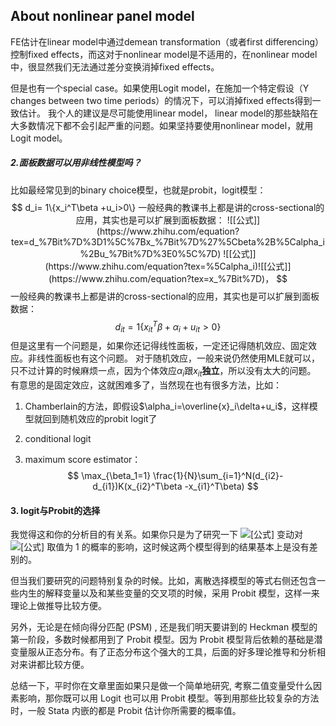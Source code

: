 ## About nonlinear panel model

FE估计在linear model中通过demean transformation（或者first differencing）控制fixed effects，而这对于nonlinear model是不适用的，在nonlinear model中，很显然我们无法通过差分变换消掉fixed effects。

但是也有一个special case。如果使用Logit model，在施加一个特定假设（Y changes between two time periods）的情况下，可以消掉fixed effects得到一致估计。
我个人的建议是尽可能使用linear model， linear model的那些缺陷在大多数情况下都不会引起严重的问题。如果坚持要使用nonlinear model，就用Logit model。

##### 2.面板数据可以用非线性模型吗？

比如最经常见到的binary choice模型，也就是probit，logit模型：
$$
d_i= 1\{x_i^T\beta +u_i>0\}
一般经典的教课书上都是讲的cross-sectional的应用，其实也是可以扩展到面板数据：
![[公式]](https://www.zhihu.com/equation?tex=d_%7Bit%7D%3D1%5C%7Bx_%7Bit%7D%27%5Cbeta%2B%5Calpha_i%2Bu_%7Bit%7D%3E0%5C%7D)
![[公式]](https://www.zhihu.com/equation?tex=%5Calpha_i)![[公式]](https://www.zhihu.com/equation?tex=x_%7Bit%7D)，
$$
一般经典的教课书上都是讲的cross-sectional的应用，其实也是可以扩展到面板数据：
$$
d_{it}=1\{x_{it}^T\beta+\alpha_i+u_{it}>0 \}
$$
但是这里有一个问题是，如果你还记得线性面板，一定还记得随机效应、固定效应。非线性面板也有这个问题。
对于随机效应，一般来说仍然使用MLE就可以，只不过计算的时候麻烦一点，因为个体效应$\alpha_i$跟$x_{it}$**独立**，所以没有太大的问题。
有意思的是固定效应，这就困难多了，当然现在也有很多方法，比如：

1. Chamberlain的方法，即假设$\alpha_i=\overline{x}_i\delta+u_i$，这样模型就回到随机效应的probit logit了

2. conditional logit

3. maximum score estimator：
    $$
    \max_{\beta_1=1} \frac{1}{N}\sum_{i=1}^N(d_{i2}-d_{i1})K(x_{i2}^T\beta -x_{i1}^T\beta)
    $$

#### 3. logit与Probit的选择

我觉得这和你的分析目的有关系。如果你只是为了研究一下 ![[公式]](https://www.zhihu.com/equation?tex=x) 变动对 ![[公式]](https://www.zhihu.com/equation?tex=y) 取值为 1 的概率的影响，这时候这两个模型得到的结果基本上是没有差别的。

但当我们要研究的问题特别复杂的时候。比如，离散选择模型的等式右侧还包含一些内生的解释变量以及和某些变量的交叉项的时候，采用 Probit 模型，这样一来理论上做推导比较方便。

另外，无论是在倾向得分匹配 (PSM) , 还是我们明天要讲到的 Heckman 模型的第一阶段，多数时候都用到了 Probit 模型。因为 Probit 模型背后依赖的基础是潜变量服从正态分布。有了正态分布这个强大的工具，后面的好多理论推导和分析相对来讲都比较方便。

总结一下，平时你在文章里面如果只是做一个简单地研究, 考察二值变量受什么因素影响，那你既可以用 Logit 也可以用 Probit 模型。等到用那些比较复杂的方法时，一般 Stata 内嵌的都是 Probit 估计你所需要的概率值。

